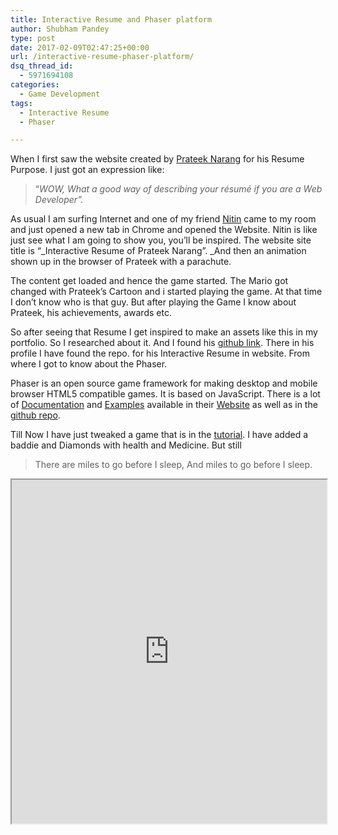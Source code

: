 ```yaml
---
title: Interactive Resume and Phaser platform
author: Shubham Pandey
type: post
date: 2017-02-09T02:47:25+00:00
url: /interactive-resume-phaser-platform/
dsq_thread_id:
  - 5971694108
categories:
  - Game Development
tags:
  - Interactive Resume
  - Phaser

---
```

When I first saw the website created by <a href="http://prateeknarang.com" target="_blank" rel="noopener noreferrer">Prateek Narang</a> for his Resume Purpose. I just got an expression like:

> &#8220;_WOW, What a good way of describing your résumé if you are a Web Developer&#8221;._

As usual I am surfing Internet and one of my friend <a href="https://www.facebook.com/nitin.kshatriya" target="_blank" rel="noopener noreferrer">Nitin</a> came to my room and just opened a new tab in Chrome and opened the Website. Nitin is like just see what I am going to show you, you&#8217;ll be inspired. The website site title is &#8220;_Interactive Resume of Prateek Narang&#8221;. _And then an animation shown up in the browser of Prateek with a parachute.

The content get loaded and hence the game started. The Mario got changed with Prateek&#8217;s Cartoon and i started playing the game. At that time I don&#8217;t know who is that guy. But after playing the Game I know about Prateek, his achievements, awards etc.

So after seeing that Resume I get inspired to make an assets like this in my portfolio. So I researched about it. And I found his <a href="https://github.com/prateek27" target="_blank" rel="noopener noreferrer">github link</a>. There in his profile I have found the repo. for his Interactive Resume in website. From where I got to know about the Phaser.

Phaser is an open source game framework for making desktop and mobile browser HTML5 compatible games. It is based on JavaScript. There is a lot of <a href="http://phaser.io/docs/2.6.2/index" target="_blank" rel="noopener noreferrer">Documentation</a> and <a href="http://phaser.io/examples" target="_blank" rel="noopener noreferrer">Examples</a> available in their <a href="http://phaser.io" target="_blank" rel="noopener noreferrer">Website</a> as well as in the <a href="https://github.com/photonstorm/phaser-examples" target="_blank" rel="noopener noreferrer">github repo</a>.

Till Now I have just tweaked a game that is in the <a href="https://phaser.io/tutorials/making-your-first-phaser-game" target="_blank" rel="noopener noreferrer">tutorial</a>. I have added a baddie and Diamonds with health and Medicine. But still

> There are miles to go before I sleep, And miles to go before I sleep.

<iframe src="https://phasor.shubhampandey.in/" width="100%" height="550"></iframe>